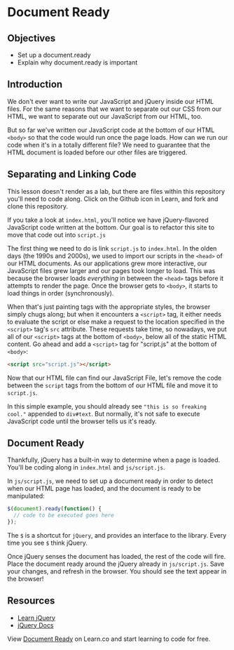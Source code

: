 # Document Ready

## Objectives
+ Set up a document.ready
+ Explain why document.ready is important


## Introduction

We don't ever want to write our JavaScript and jQuery inside our HTML files. For the same reasons that we want to separate out our CSS from our HTML, we want to separate out our JavaScript from our HTML, too.

But so far we've written our JavaScript code at the bottom of our HTML `<body>` so that the code would run once the page loads. How can we run our code when it's in a totally different file? We need to guarantee that the HTML document is loaded before our other files are triggered.


## Separating and Linking Code

This lesson doesn't render as a lab, but there are files within this repository you'll need to code along. Click on the Github icon in Learn, and fork and clone this repository. 

If you take a look at `index.html`, you'll notice we have jQuery-flavored JavaScript code written at the bottom. Our goal is to refactor this site to move that code out into `script.js`

The first thing we need to do is link `script.js` to `index.html`. In the olden days (the 1990s and 2000s), we used to import our scripts in the `<head>` of our HTML documents. As our applications grew more interactive, our JavaScript files grew larger and our pages took longer to load. This was because the browser loads _everything_ in between the `<head>` tags before it attempts to render the page. Once the browser gets to `<body>`, it starts to load things in order (synchronously).

When that's just painting tags with the appropriate styles, the browser simply chugs along; but when it encounters a `<script>` tag, it either needs to evaluate the script or else make a request to the location specified in the `<script>` tag's `src` attribute. These requests take time, so nowadays, we put all of our `<script>` tags at the bottom of `<body>`, below all of the static HTML content. Go ahead and add a `<script>` tag for "script.js" at the bottom of `<body>`:

```html
<script src="script.js"></script>
```
Now that our HTML file can find our JavaScript File, let's remove the code between the `script` tags from the bottom of our HTML file and move it to `script.js`.

In this simple example, you should already see `"this is so freaking cool."` appended to `div#text`. But normally, it's not safe to execute JavaScript code until the browser tells us it's ready.

## Document Ready

Thankfully, jQuery has a built-in way to determine when a page is loaded. You'll be coding along in `index.html` and `js/script.js`.

In `js/script.js`, we need to set up a document ready in order to detect when our HTML page has loaded, and the document is ready to be manipulated:

```js
$(document).ready(function() {
  // code to be executed goes here
});
```

The `$` is a shortcut for `jQuery`, and provides an interface to the library. Every time you see `$` think jQuery.

Once jQuery senses the document has loaded, the rest of the code will fire. Place the document ready around the jQuery already in `js/script.js`. Save your changes, and refresh in the browser. You should see the text appear in the browser!


## Resources

+ [Learn jQuery](http://learn.jquery.com/using-jquery-core/document-ready/)
+ [jQuery Docs](https://api.jquery.com/ready/)

<p data-visibility='hidden'>View <a href='https://learn.co/lessons/js-jquery-document-ready-readme'>Document Ready</a> on Learn.co and start learning to code for free.</p>
